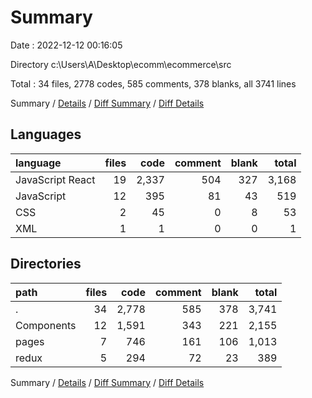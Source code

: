 # Summary

Date : 2022-12-12 00:16:05

Directory c:\\Users\\A\\Desktop\\ecomm\\ecommerce\\src

Total : 34 files,  2778 codes, 585 comments, 378 blanks, all 3741 lines

Summary / [Details](details.md) / [Diff Summary](diff.md) / [Diff Details](diff-details.md)

## Languages
| language | files | code | comment | blank | total |
| :--- | ---: | ---: | ---: | ---: | ---: |
| JavaScript React | 19 | 2,337 | 504 | 327 | 3,168 |
| JavaScript | 12 | 395 | 81 | 43 | 519 |
| CSS | 2 | 45 | 0 | 8 | 53 |
| XML | 1 | 1 | 0 | 0 | 1 |

## Directories
| path | files | code | comment | blank | total |
| :--- | ---: | ---: | ---: | ---: | ---: |
| . | 34 | 2,778 | 585 | 378 | 3,741 |
| Components | 12 | 1,591 | 343 | 221 | 2,155 |
| pages | 7 | 746 | 161 | 106 | 1,013 |
| redux | 5 | 294 | 72 | 23 | 389 |

Summary / [Details](details.md) / [Diff Summary](diff.md) / [Diff Details](diff-details.md)